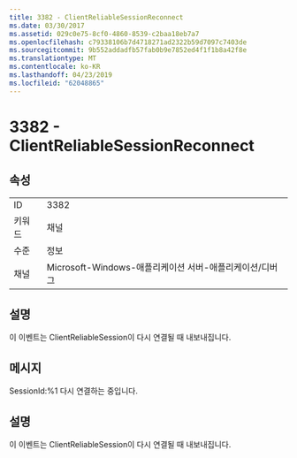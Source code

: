 ```yaml
---
title: 3382 - ClientReliableSessionReconnect
ms.date: 03/30/2017
ms.assetid: 029c0e75-8cf0-4860-8539-c2baa18eb7a7
ms.openlocfilehash: c79338106b7d4718271ad2322b59d7097c7403de
ms.sourcegitcommit: 9b552addadfb57fab0b9e7852ed4f1f1b8a42f8e
ms.translationtype: MT
ms.contentlocale: ko-KR
ms.lasthandoff: 04/23/2019
ms.locfileid: "62048865"
---
```

# <a name="3382---clientreliablesessionreconnect"></a>3382 - ClientReliableSessionReconnect
## <a name="properties"></a>속성  
  
|||  
|-|-|  
|ID|3382|  
|키워드|채널|  
|수준|정보|  
|채널|Microsoft-Windows-애플리케이션 서버-애플리케이션/디버그|  
  
## <a name="description"></a>설명  
 이 이벤트는 ClientReliableSession이 다시 연결될 때 내보내집니다.  
  
## <a name="message"></a>메시지  
 SessionId:%1 다시 연결하는 중입니다.  
  
## <a name="details"></a>설명  
 이 이벤트는 ClientReliableSession이 다시 연결될 때 내보내집니다.
